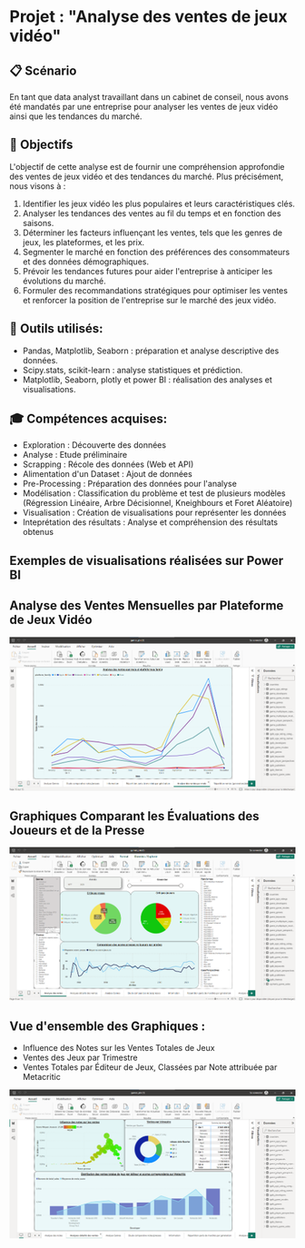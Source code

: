 # Projet : "Analyse des ventes de jeux vidéo"
## 📋 Scénario
En tant que data analyst travaillant dans un cabinet de conseil, nous avons été mandatés par une entreprise pour analyser les ventes de jeux vidéo ainsi que les tendances du marché. 
## 🎯 Objectifs
L'objectif de cette analyse est de fournir une compréhension approfondie des ventes de jeux vidéo et des tendances du marché. Plus précisément, nous visons à :
1. Identifier les jeux vidéo les plus populaires et leurs caractéristiques clés.
2. Analyser les tendances des ventes au fil du temps et en fonction des saisons.
3. Déterminer les facteurs influençant les ventes, tels que les genres de jeux, les plateformes, et les prix.
4. Segmenter le marché en fonction des préférences des consommateurs et des données démographiques.
5. Prévoir les tendances futures pour aider l'entreprise à anticiper les évolutions du marché.
6. Formuler des recommandations stratégiques pour optimiser les ventes et renforcer la position de l'entreprise sur le marché des jeux vidéo.

## 🔧 Outils utilisés:
- Pandas, Matplotlib, Seaborn : préparation et analyse descriptive des données.
- Scipy.stats, scikit-learn : analyse statistiques et prédiction.
- Matplotlib, Seaborn, plotly et power BI : réalisation des analyses et visualisations.
  
## 🎓 Compétences acquises:
- Exploration : Découverte des données
- Analyse : Etude préliminaire
- Scrapping : Récole des données (Web et API)
- Alimentation d'un Dataset :  Ajout de données
- Pre-Processing : Préparation des données pour l'analyse 
- Modélisation : Classification  du problème et test de plusieurs modèles (Régression Linéaire, Arbre Décisionnel, Kneighbours et Foret Aléatoire)
- Visualisation : Création de visualisations pour représenter les données
- Inteprétation des résultats : Analyse et compréhension des résultats obtenus
  
## Exemples de visualisations réalisées sur Power BI
## Analyse des Ventes Mensuelles par Plateforme de Jeux Vidéo
![Base de données](https://github.com/meri1458/Analyse-des-ventes-de-jeux-video/blob/main/Capture%20d%E2%80%99%C3%A9cran%203.png)
## Graphiques Comparant les Évaluations des Joueurs et de la Presse
![Base de données](https://github.com/meri1458/Analyse-des-ventes-de-jeux-video/blob/main/Capture%20d%E2%80%99%C3%A9cran%2001.png)
## Vue d'ensemble des Graphiques : 
- Influence des Notes sur les Ventes Totales de Jeux
-  Ventes des Jeux par Trimestre
-  Ventes Totales par Éditeur de Jeux, Classées par Note attribuée par Metacritic
  
![Base de données](https://github.com/meri1458/Analyse-des-ventes-de-jeux-video/blob/main/Capture%20d%E2%80%99%C3%A9cran%2002.png)

 











  




